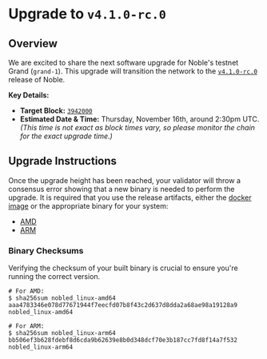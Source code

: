 # Upgrade to `v4.1.0-rc.0`

## Overview

We are excited to share the next software upgrade for Noble's testnet Grand (`grand-1`). This upgrade will transition the network to the [`v4.1.0-rc.0`](https://github.com/strangelove-ventures/noble/releases/tag/v4.1.0-rc.0) release of Noble.

**Key Details:**
- **Target Block:** [`3942000`](https://testnet.mintscan.io/noble-testnet/blocks/3942000)
- **Estimated Date & Time:** Thursday, November 16th, around 2:30pm UTC. *(This time is not exact as block times vary, so please monitor the chain for the exact upgrade time.)*

## Upgrade Instructions

Once the upgrade height has been reached, your validator will throw a consensus error showing that a new binary is needed to perform the upgrade. It is required that you use the release artifacts, either the [docker image](https://github.com/strangelove-ventures/noble/pkgs/container/noble/147904876?tag=v4.1.0-rc.0) or the appropriate binary for your system:

- [AMD](https://github.com/strangelove-ventures/noble/releases/download/v4.1.0-rc.0/nobled_linux-amd64)
- [ARM](https://github.com/strangelove-ventures/noble/releases/download/v4.1.0-rc.0/nobled_linux-arm64)

### Binary Checksums

Verifying the checksum of your built binary is crucial to ensure you're running the correct version.

```shell
# For AMD:
$ sha256sum nobled_linux-amd64
aaa4783346e078d77671944f7eecfd07b8f43c2d637d8dda2a68ae98a19128a9  nobled_linux-amd64

# For ARM:
$ sha256sum nobled_linux-arm64
bb506ef3b628fdebf8d6cda9b62639e8b0d348dcf70e3b187cc7fd8f14a7f532  nobled_linux-arm64
```
